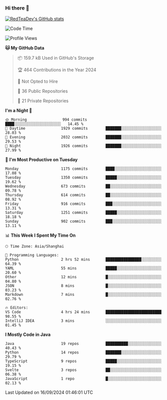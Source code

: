 ### Hi there 👋

<!--
**RedTeaDev/RedTeaDev** is a ✨ _special_ ✨ repository because its `README.md` (this file) appears on your GitHub profile.

Here are some ideas to get you started:

- 🔭 I’m currently working on ...
- 🌱 I’m currently learning ...
- 👯 I’m looking to collaborate on ...
- 🤔 I’m looking for help with ...
- 💬 Ask me about ...
- 📫 How to reach me: ...
- 😄 Pronouns: ...
- ⚡ Fun fact: ...
-->

<!--
[![wakatime](https://wakatime.com/badge/user/6b101ed0-04c0-4490-9283-eb61f2efff96.svg)](https://wakatime.com/@6b101ed0-04c0-4490-9283-eb61f2efff96)
!-->

[![RedTeaDev's GitHub stats](https://github-readme-stats.vercel.app/api?username=RedTeaDev\&include_all_commits=true)](https://github.com/anuraghazra/github-readme-stats)
<!--
[![willianrod's wakatime stats](https://github-readme-stats.vercel.app/api/wakatime?username=RedTeaDev)](https://github.com/anuraghazra/github-readme-stats)
!-->
<!--START_SECTION:waka-->
![Code Time](http://img.shields.io/badge/Code%20Time-2%2C547%20hrs%2049%20mins-blue)

![Profile Views](http://img.shields.io/badge/Profile%20Views-0-blue)

**🐱 My GitHub Data** 

> 📦 159.7 kB Used in GitHub's Storage 
 > 
> 🏆 464 Contributions in the Year 2024
 > 
> 🚫 Not Opted to Hire
 > 
> 📜 36 Public Repositories 
 > 
> 🔑 21 Private Repositories 
 > 
**I'm a Night 🦉** 

```text
🌞 Morning                994 commits         ████░░░░░░░░░░░░░░░░░░░░░   14.45 % 
🌆 Daytime                1929 commits        ███████░░░░░░░░░░░░░░░░░░   28.03 % 
🌃 Evening                2032 commits        ███████░░░░░░░░░░░░░░░░░░   29.53 % 
🌙 Night                  1926 commits        ███████░░░░░░░░░░░░░░░░░░   27.99 % 
```
📅 **I'm Most Productive on Tuesday** 

```text
Monday                   1175 commits        ████░░░░░░░░░░░░░░░░░░░░░   17.08 % 
Tuesday                  1350 commits        █████░░░░░░░░░░░░░░░░░░░░   19.62 % 
Wednesday                673 commits         ██░░░░░░░░░░░░░░░░░░░░░░░   09.78 % 
Thursday                 614 commits         ██░░░░░░░░░░░░░░░░░░░░░░░   08.92 % 
Friday                   916 commits         ███░░░░░░░░░░░░░░░░░░░░░░   13.31 % 
Saturday                 1251 commits        █████░░░░░░░░░░░░░░░░░░░░   18.18 % 
Sunday                   902 commits         ███░░░░░░░░░░░░░░░░░░░░░░   13.11 % 
```


📊 **This Week I Spent My Time On** 

```text
🕑︎ Time Zone: Asia/Shanghai

💬 Programming Languages: 
Python                   2 hrs 52 mins       ████████████████░░░░░░░░░   64.39 % 
YAML                     55 mins             █████░░░░░░░░░░░░░░░░░░░░   20.60 % 
Other                    12 mins             █░░░░░░░░░░░░░░░░░░░░░░░░   04.80 % 
JSON                     8 mins              █░░░░░░░░░░░░░░░░░░░░░░░░   03.23 % 
Markdown                 7 mins              █░░░░░░░░░░░░░░░░░░░░░░░░   02.76 % 

🔥 Editors: 
VS Code                  4 hrs 24 mins       █████████████████████████   98.55 % 
IntelliJ IDEA            3 mins              ░░░░░░░░░░░░░░░░░░░░░░░░░   01.45 % 
```

**I Mostly Code in Java** 

```text
Java                     19 repos            ██████████░░░░░░░░░░░░░░░   40.43 % 
Python                   14 repos            ███████░░░░░░░░░░░░░░░░░░   29.79 % 
TypeScript               9 repos             █████░░░░░░░░░░░░░░░░░░░░   19.15 % 
Svelte                   3 repos             ██░░░░░░░░░░░░░░░░░░░░░░░   06.38 % 
JavaScript               1 repo              █░░░░░░░░░░░░░░░░░░░░░░░░   02.13 % 
```




 Last Updated on 16/09/2024 01:46:01 UTC
<!--END_SECTION:waka-->


